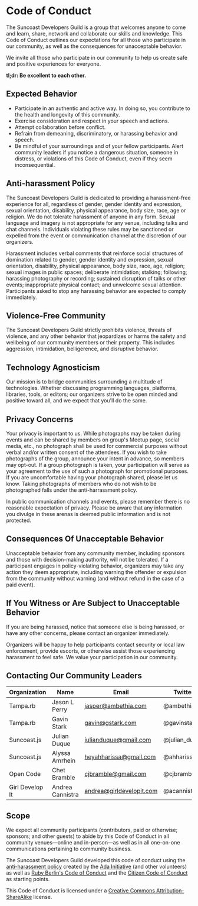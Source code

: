 # Code of Conduct

The Suncoast Developers Guild is a group that welcomes anyone to come and learn, share, network and collaborate our skills and knowledge. This Code of Conduct outlines our expectations for all those who participate in our community, as well as the consequences for unacceptable behavior.

We invite all those who participate in our community to help us create safe and positive experiences for everyone.

**tl;dr: Be excellent to each other.**

## Expected Behavior

* Participate in an authentic and active way. In doing so, you contribute to the health and longevity of this community.
* Exercise consideration and respect in your speech and actions.
* Attempt collaboration before conflict.
* Refrain from demeaning, discriminatory, or harassing behavior and speech.
* Be mindful of your surroundings and of your fellow participants. Alert community leaders if you notice a dangerous situation, someone in distress, or violations of this Code of Conduct, even if they seem inconsequential.

## Anti-harassment Policy

The Suncoast Developers Guild is dedicated to providing a harassment-free experience for all, regardless of gender, gender identity and expression, sexual orientation, disability, physical appearance, body size, race, age or religion. We do not tolerate harassment of anyone in any form. Sexual language and imagery is not appropriate for any venue, including talks and chat channels. Individuals violating these rules may be sanctioned or expelled from the event or communication channel at the discretion of our organizers.

Harassment includes verbal comments that reinforce social structures of domination related to gender, gender identity and expression, sexual orientation, disability, physical appearance, body size, race, age, religion; sexual images in public spaces; deliberate intimidation; stalking; following; harassing photography or recording; sustained disruption of talks or other events; inappropriate physical contact; and unwelcome sexual attention. Participants asked to stop any harassing behavior are expected to comply immediately.

## Violence-Free Community

The Suncoast Developers Guild strictly prohibits violence, threats of violence, and any other behavior that jeopardizes or harms the safety and wellbeing of our community members or their property. This includes aggression, intimidation, belligerence, and disruptive behavior.

## Technology Agnosticism

Our mission is to bridge communities surrounding a multitude of technologies. Whether discussing programming languages, platforms, libraries, tools, or editors; our organizers strive to be open minded and positive toward all, and we expect that you'll do the same.

## Privacy Concerns

Your privacy is important to us. While photographs may be taken during events and can be shared by members on group's Meetup page, social media, etc., no photograph shall be used for commercial purposes without verbal and/or written consent of the attendees. If you wish to take photographs of the group, announce your intent in advance, so members may opt-out. If a group photograph is taken, your participation will serve as your agreement to the use of such a photograph for promotional purposes. If you are uncomfortable having your photograph shared, please let us know. Taking photographs of members who do not wish to be photographed falls under the anti-harrassment policy.

In public communication channels and events, please remember there is no reasonable expectation of privacy. Please be aware that any information you divulge in these arenas is deemed public information and is not protected.

## Consequences Of Unacceptable Behavior

Unacceptable behavior from any community member, including sponsors and those with decision-making authority, will not be tolerated. If a participant engages in policy-violating behavior, organizers may take any action they deem appropriate, including warning the offender or expulsion from the community without warning (and without refund in the case of a paid event).

## If You Witness or Are Subject to Unacceptable Behavior

If you are being harassed, notice that someone else is being harassed, or have any other concerns, please contact an organizer immediately.

Organizers will be happy to help participants contact security or local law enforcement, provide escorts, or otherwise assist those experiencing harassment to feel safe. We value your participation in our community.

## Contacting Our Community Leaders

| Organization    | Name             | Email                    | Twitter      | Slack               |
|-----------------|------------------|--------------------------|--------------|---------------------|
| Tampa.rb        | Jason L Perry    | jasper@ambethia.com      | @ambethia    | @ambethia           |
| Tampa.rb        | Gavin Stark      | gavin@gstark.com         | @gavinstark  | @gavinstark         |
| Suncoast.js     | Julian Duque     | julianduque@gmail.com    | @julian_duque| @julianduque        |
| Suncoast.js     | Alyssa Amrhein   | heyahharissa@gmail.com   | @ahharissa   | @ahharissa          |
| Open Code       | Chet Bramble     | cjbramble@gmail.com      | @cjbramble   | @chetbramble        |
| Girl Develop It | Andrea Cannistra | andrea@girldevelopit.com | @acannist    | @andrea_gditampabay |

## Scope

We expect all community participants (contributors, paid or otherwise; sponsors; and other guests) to abide by this Code of Conduct in all community venues—online and in-person—as well as in all one-on-one communications pertaining to community business.

The Suncoast Developers Guild developed this code of conduct using the [anti-harassment policy](http://geekfeminism.wikia.com/wiki/Conference_anti-harassment/Policy) created by the [Ada Initiative](https://adainitiative.org) (and other volunteers) as well as [Ruby Berlin's Code of Conduct](https://github.com/rubyberlin/code-of-conduct) and the [Citizen Code of Conduct](http://citizencodeofconduct.org) as starting points.

This Code of Conduct is licensed under a [Creative Commons Attribution-ShareAlike](http://creativecommons.org/licenses/by-sa/4.0/) license.

